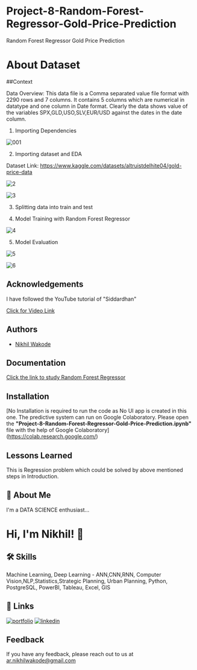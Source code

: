 # Project-8-Random-Forest-Regressor-Gold-Price-Prediction
Random Forest Regressor Gold Price Prediction

# About Dataset
##Context

Data Overview: This data file is a Comma separated value file format with 2290 rows and 7 columns. It contains 5 columns which are numerical in datatype and one column in Date format. Clearly the data shows value of the variables SPX,GLD,USO,SLV,EUR/USD against the dates in the date column.


1. Importing Dependencies

![001](https://user-images.githubusercontent.com/114944969/229407050-0bb1e694-bca1-43ff-b870-151eccdfd16f.jpg)

2. Importing dataset and EDA

Dataset Link: https://www.kaggle.com/datasets/altruistdelhite04/gold-price-data

![2](https://user-images.githubusercontent.com/114944969/229407863-2df1728d-c4c0-4e8f-86ea-bf4a1b429a13.jpg)

![3](https://user-images.githubusercontent.com/114944969/229407943-2f90e46e-2b36-492a-b67d-aaafd79c2738.jpg)

3. Splitting data into train and test

4. Model Training with Random Forest Regressor

![4](https://user-images.githubusercontent.com/114944969/229408026-9ab485ea-4a3d-4737-b3bd-50df655b9870.jpg)


5. Model Evaluation 

![5](https://user-images.githubusercontent.com/114944969/229408233-1a09e7ec-2228-4f71-b959-767e9e191dc9.jpg)

![6](https://user-images.githubusercontent.com/114944969/229408247-064f2dd1-f28e-41ea-9c4e-dffffe489f19.jpg)


## Acknowledgements

I have followed the YouTube tutorial of "Siddardhan"

[Click for Video Link](https://www.youtube.com/watch?v=9ffkBvh8PTQ&list=PLfFghEzKVmjvuSA67LszN1dZ-Dd_pkus6&index=8)

## Authors

- [Nikhil Wakode](https://github.com/Nikhil2893)

## Documentation

[Click the link to study Random Forest Regressor](https://www.geeksforgeeks.org/random-forest-regression-in-python/)


## Installation

[No Installation is required to run the code as No UI app is created in this one. The predictive system can run on Google Colaboratory.
Please open the **"Project-8-Random-Forest-Regressor-Gold-Price-Prediction.ipynb"** file with the help of Google Colaboratory]
(https://colab.research.google.com/)
    
## Lessons Learned

This is Regression problem which could be solved by above mentioned steps in Introduction.

## 🚀 About Me
I'm a DATA SCIENCE enthusiast...

# Hi, I'm Nikhil! 👋

## 🛠 Skills
Machine Learning, Deep Learning - ANN,CNN,RNN, Computer Vision,NLP,Statistics,Strategic Planning, Urban Planning, Python, PostgreSQL, PowerBI, Tableau, Excel, GIS

## 🔗 Links
[![portfolio](https://img.shields.io/badge/my_portfolio-000?style=for-the-badge&logo=ko-fi&logoColor=white)](https://katherineoelsner.com/)
[![linkedin](https://img.shields.io/badge/linkedin-0A66C2?style=for-the-badge&logo=linkedin&logoColor=white)](https://www.linkedin.com/in/nikhil-wakode
)

## Feedback

If you have any feedback, please reach out to us at 
ar.nikhilwakode@gmail.com
